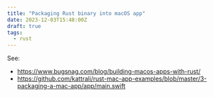 ```yaml
---
title: "Packaging Rust binary into macOS app"
date: 2023-12-03T15:48:00Z
draft: true
tags:
  - rust
---
```


See:
- https://www.bugsnag.com/blog/building-macos-apps-with-rust/
- https://github.com/kattrali/rust-mac-app-examples/blob/master/3-packaging-a-mac-app/app/main.swift

